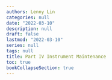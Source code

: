 ```yaml
---
authors: Lenny Lin
categories: null
date: "2022-03-10"
description: null
draft: false
lastmod: "2022-03-10"
series: null
tags: null
title: Part IV Instrument Maintenance
toc: true
bookCollapseSection: true
---
```




<!--more-->



